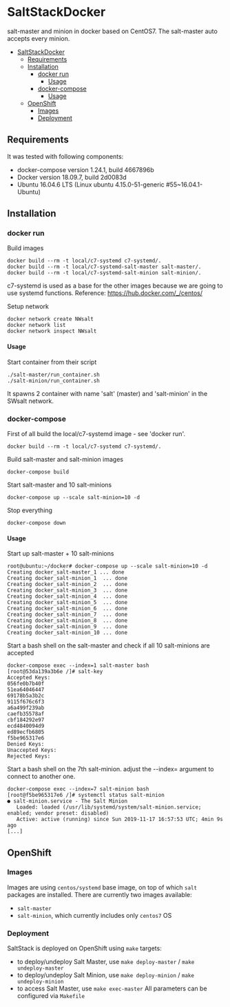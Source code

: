 # SaltStackDocker
salt-master and minion in docker based on CentOS7.
The salt-master auto accepts every minion.

- [SaltStackDocker](#saltstackdocker)
  * [Requirements](#requirements)
  * [Installation](#installation)
    + [docker run](#docker-run)
      - [Usage](#usage)
    + [docker-compose](#docker-compose)
      - [Usage](#usage-1)
  * [OpenShift](#openshift)
    + [Images](#images)
    + [Deployment](#deployment)
## Requirements
It was tested with following components:
 - docker-compose version 1.24.1, build 4667896b
 - Docker version 18.09.7, build 2d0083d
 - Ubuntu 16.04.6 LTS (Linux ubuntu 4.15.0-51-generic #55~16.04.1-Ubuntu)

## Installation
### docker run
Build images
```
docker build --rm -t local/c7-systemd c7-systemd/.
docker build --rm -t local/c7-systemd-salt-master salt-master/.
docker build --rm -t local/c7-systemd-salt-minion salt-minion/.
```
c7-systemd is used as a base for the other images because we are going to use systemd functions.
Reference: https://hub.docker.com/_/centos/

Setup network
```
docker network create NWsalt
docker network list
docker network inspect NWsalt
```

#### Usage
Start container from their script
```
./salt-master/run_container.sh
./salt-minion/run_container.sh
```

It spawns 2 container with name 'salt' (master) and 'salt-minion' in the SWsalt network.

### docker-compose
First of all build the local/c7-systemd image - see 'docker run'.
```
docker build --rm -t local/c7-systemd c7-systemd/.
```

Build salt-master and salt-minion images
```
docker-compose build
```
Start salt-master and 10 salt-minions
```
docker-compose up --scale salt-minion=10 -d
```
Stop everything
```
docker-compose down
```

#### Usage
Start up salt-master + 10 salt-minions
```
root@ubuntu:~/docker# docker-compose up --scale salt-minion=10 -d 
Creating docker_salt-master_1 ... done
Creating docker_salt-minion_1  ... done
Creating docker_salt-minion_2  ... done
Creating docker_salt-minion_3  ... done
Creating docker_salt-minion_4  ... done
Creating docker_salt-minion_5  ... done
Creating docker_salt-minion_6  ... done
Creating docker_salt-minion_7  ... done
Creating docker_salt-minion_8  ... done
Creating docker_salt-minion_9  ... done
Creating docker_salt-minion_10 ... done
```

Start a bash shell on the salt-master and check if all 10 salt-minions are accepted
```
docker-compose exec --index=1 salt-master bash
[root@53da139a3b6e /]# salt-key 
Accepted Keys:
056fe0b7b40f
51ea64046447
69178b5a3b2c
9115f676c6f3
a6a499f239ab
caefb35578af
cbf184292e97
ecd4840094d9
ed89ecfb6805
f5be965317e6
Denied Keys:
Unaccepted Keys:
Rejected Keys:
```

Start a bash shell on the 7th salt-minion. adjust the --index= argument to connect to another one.
```
docker-compose exec --index=7 salt-minion bash
[root@f5be965317e6 /]# systemctl status salt-minion
● salt-minion.service - The Salt Minion
   Loaded: loaded (/usr/lib/systemd/system/salt-minion.service; enabled; vendor preset: disabled)
   Active: active (running) since Sun 2019-11-17 16:57:53 UTC; 4min 9s ago
[...]
```

## OpenShift
### Images
Images are using `centos/systemd` base image, on top of which `salt` packages are installed. There are currently two images available:
* `salt-master`
* `salt-minion`, which currently includes only `centos7` OS

### Deployment
SaltStack is deployed on OpenShift using `make` targets:
* to deploy/undeploy Salt Master, use `make deploy-master` / `make undeploy-master`
* to deploy/undeploy Salt Minion, use `make deploy-minion` / `make undeploy-minion`
* to access Salt Master, use `make exec-master`
All parameters can be configured via `Makefile`

